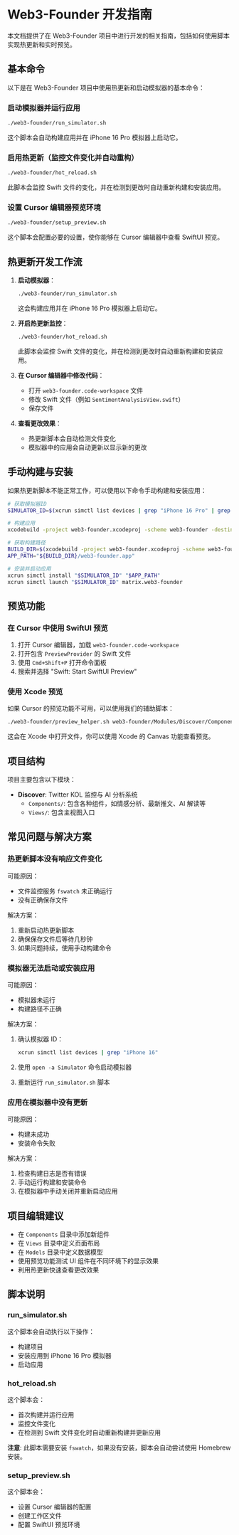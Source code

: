 # Web3-Founder 开发指南

本文档提供了在 Web3-Founder 项目中进行开发的相关指南，包括如何使用脚本实现热更新和实时预览。

## 基本命令

以下是在 Web3-Founder 项目中使用热更新和启动模拟器的基本命令：

### 启动模拟器并运行应用

```bash
./web3-founder/run_simulator.sh
```

这个脚本会自动构建应用并在 iPhone 16 Pro 模拟器上启动它。

### 启用热更新（监控文件变化并自动重构）

```bash
./web3-founder/hot_reload.sh
```

此脚本会监控 Swift 文件的变化，并在检测到更改时自动重新构建和安装应用。

### 设置 Cursor 编辑器预览环境

```bash
./web3-founder/setup_preview.sh
```

这个脚本会配置必要的设置，使你能够在 Cursor 编辑器中查看 SwiftUI 预览。

## 热更新开发工作流

1. **启动模拟器**：

   ```bash
   ./web3-founder/run_simulator.sh
   ```

   这会构建应用并在 iPhone 16 Pro 模拟器上启动它。

2. **开启热更新监控**：

   ```bash
   ./web3-founder/hot_reload.sh
   ```

   此脚本会监控 Swift 文件的变化，并在检测到更改时自动重新构建和安装应用。

3. **在 Cursor 编辑器中修改代码**：
   - 打开 `web3-founder.code-workspace` 文件
   - 修改 Swift 文件（例如 `SentimentAnalysisView.swift`）
   - 保存文件

4. **查看更改效果**：
   - 热更新脚本会自动检测文件变化
   - 模拟器中的应用会自动更新以显示新的更改

## 手动构建与安装

如果热更新脚本不能正常工作，可以使用以下命令手动构建和安装应用：

```bash
# 获取模拟器ID
SIMULATOR_ID=$(xcrun simctl list devices | grep "iPhone 16 Pro" | grep "Booted" | grep -o -E '([A-Z0-9]{8}-[A-Z0-9]{4}-[A-Z0-9]{4}-[A-Z0-9]{4}-[A-Z0-9]{12})')

# 构建应用
xcodebuild -project web3-founder.xcodeproj -scheme web3-founder -destination "platform=iOS Simulator,id=$SIMULATOR_ID" -configuration Debug build

# 获取构建路径
BUILD_DIR=$(xcodebuild -project web3-founder.xcodeproj -scheme web3-founder -configuration Debug -showBuildSettings | grep "BUILT_PRODUCTS_DIR" | awk '{print $3}')
APP_PATH="${BUILD_DIR}/web3-founder.app"

# 安装并启动应用
xcrun simctl install "$SIMULATOR_ID" "$APP_PATH"
xcrun simctl launch "$SIMULATOR_ID" matrix.web3-founder
```

## 预览功能

### 在 Cursor 中使用 SwiftUI 预览

1. 打开 Cursor 编辑器，加载 `web3-founder.code-workspace`
2. 打开包含 `PreviewProvider` 的 Swift 文件
3. 使用 `Cmd+Shift+P` 打开命令面板
4. 搜索并选择 "Swift: Start SwiftUI Preview"

### 使用 Xcode 预览

如果 Cursor 的预览功能不可用，可以使用我们的辅助脚本：

```bash
./web3-founder/preview_helper.sh web3-founder/Modules/Discover/Components/SentimentAnalysisView.swift
```

这会在 Xcode 中打开文件，你可以使用 Xcode 的 Canvas 功能查看预览。

## 项目结构

项目主要包含以下模块：

- **Discover**: Twitter KOL 监控与 AI 分析系统
  - `Components/`: 包含各种组件，如情感分析、最新推文、AI 解读等
  - `Views/`: 包含主视图入口

## 常见问题与解决方案

### 热更新脚本没有响应文件变化

可能原因：

- 文件监控服务 `fswatch` 未正确运行
- 没有正确保存文件

解决方案：

1. 重新启动热更新脚本
2. 确保保存文件后等待几秒钟
3. 如果问题持续，使用手动构建命令

### 模拟器无法启动或安装应用

可能原因：

- 模拟器未运行
- 构建路径不正确

解决方案：

1. 确认模拟器 ID：

   ```bash
   xcrun simctl list devices | grep "iPhone 16"
   ```

2. 使用 `open -a Simulator` 命令启动模拟器
3. 重新运行 `run_simulator.sh` 脚本

### 应用在模拟器中没有更新

可能原因：

- 构建未成功
- 安装命令失败

解决方案：

1. 检查构建日志是否有错误
2. 手动运行构建和安装命令
3. 在模拟器中手动关闭并重新启动应用

## 项目编辑建议

- 在 `Components` 目录中添加新组件
- 在 `Views` 目录中定义页面布局
- 在 `Models` 目录中定义数据模型
- 使用预览功能测试 UI 组件在不同环境下的显示效果
- 利用热更新快速查看更改效果

## 脚本说明

### run_simulator.sh

这个脚本会自动执行以下操作：

- 构建项目
- 安装应用到 iPhone 16 Pro 模拟器
- 启动应用

### hot_reload.sh

这个脚本会：

- 首次构建并运行应用
- 监控文件变化
- 在检测到 Swift 文件变化时自动重新构建并更新应用

**注意**: 此脚本需要安装 `fswatch`，如果没有安装，脚本会自动尝试使用 Homebrew 安装。

### setup_preview.sh

这个脚本会：

- 设置 Cursor 编辑器的配置
- 创建工作区文件
- 配置 SwiftUI 预览环境

